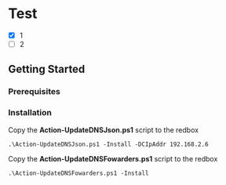 # Test

- [X] 1
- [ ] 2

## Getting Started

### Prerequisites

### Installation

Copy the <b>Action-UpdateDNSJson.ps1</b> script to the redbox
```
.\Action-UpdateDNSJson.ps1 -Install -DCIpAddr 192.168.2.6
```

Copy the <b>Action-UpdateDNSFowarders.ps1</b> script to the redbox
```
.\Action-UpdateDNSFowarders.ps1 -Install
```

